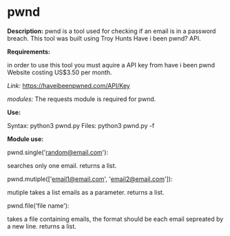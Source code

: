 # pwnd

**Description:**
pwnd is a tool used for checking if an email is in a password breach. This tool was built using Troy Hunts Have i been pwnd? API.


**Requirements:**

in order to use this tool you must aquire a API key from have i been pwnd Website costing US$3.50 per month.

_Link:_ 
https://haveibeenpwned.com/API/Key

_modules:_
The requests module is required for pwnd.


**Use:**

Syntax: python3 pwnd.py <email1> <email2> <email3>
Files: python3 pwnd.py -f <file path>
 







**Module use:**

pwnd.single('random@email.com'):

searches only one email. returns a list.

pwnd.mutiple(['email1@email.com', 'email2@email.com']):

mutiple takes a list emails as a parameter. returns a list.

pwnd.file('file name'):

takes a file containing emails, the format should be each email sepreated by a new line. returns a list.

